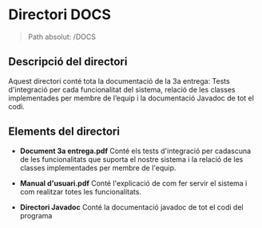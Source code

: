 # Directori DOCS

> Path absolut: /DOCS

## Descripció del directori

Aquest directori conté tota la documentació de la 3a entrega: Tests d'integració per cada funcionalitat del sistema, 
relació de les classes implementades per membre de l’equip i la documentació Javadoc de tot el codi.

## Elements del directori
- **Document 3a entrega.pdf**
Conté els tests d'integració per cadascuna de les funcionalitats que suporta el nostre sistema i la relació de les 
classes implementades per membre de l'equip.

- **Manual d'usuari.pdf**
Conté l'explicació de com fer servir el sistema i com realitzar totes les funcionalitats.

- **Directori Javadoc**
Conté la documentació javadoc de tot el codi del programa
